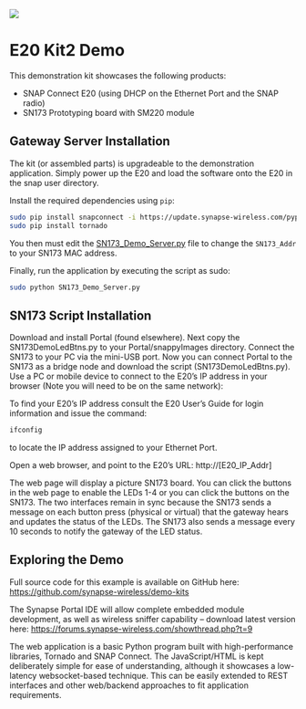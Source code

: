 ![](https://cloud.githubusercontent.com/assets/1317406/12406044/32cd9916-be0f-11e5-9b18-1547f284f878.png)
# E20 Kit2 Demo

This demonstration kit showcases the following products:

- SNAP Connect E20 (using DHCP on the Ethernet Port and the SNAP radio)
- SN173 Prototyping board with SM220 module

## Gateway Server Installation
The kit (or assembled parts) is upgradeable to the demonstration application. Simply power up the E20 and load the software onto the E20 in the snap user directory. 

Install the required dependencies using `pip`:

```bash
sudo pip install snapconnect -i https://update.synapse-wireless.com/pypi/ 
sudo pip install tornado
```

You then must edit the [SN173_Demo_Server.py](SN173_Demo_Server.py) file to change the `SN173_Addr` to your SN173 MAC address. 

Finally, run the application by executing the script as sudo: 

```bash
sudo python SN173_Demo_Server.py
```

## SN173 Script Installation 
Download and install Portal (found elsewhere). Next copy the SN173DemoLedBtns.py to your Portal/snappyImages directory. Connect the SN173 to your PC via the mini-USB port. Now you can connect Portal to the SN173 as a bridge node and download the script (SN173DemoLedBtns.py). Use a PC or mobile device to connect to the E20’s IP address in your browser (Note you will need to be on the same network):

To find your E20’s IP address consult the E20 User’s Guide for login information and issue the command:

```bash
ifconfig
```

to locate the IP address assigned to your Ethernet Port.

Open a web browser, and point to the E20’s URL:  http://[E20_IP_Addr]

The web page will display a picture SN173 board. You can click the buttons in the web page to enable the LEDs 1-4 or you can click the buttons on the SN173. The two interfaces remain in sync because the SN173 sends a message on each button press (physical or virtual) that the gateway hears and updates the status of the LEDs. The SN173 also sends a message every 10 seconds to notify the gateway of the LED status.

## Exploring the Demo
Full source code for this example is available on GitHub here: https://github.com/synapse-wireless/demo-kits

The Synapse Portal IDE will allow complete embedded module development, as well as wireless sniffer capability – download latest version here: https://forums.synapse-wireless.com/showthread.php?t=9

The web application is a basic Python program built with high-performance libraries, Tornado and SNAP Connect. The JavaScript/HTML is kept deliberately simple for ease of understanding, although it showcases a low-latency websocket-based technique. This can be easily extended to REST interfaces and other web/backend approaches to fit application requirements.
